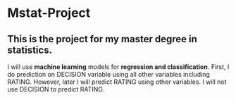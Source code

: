 # Mstat-Project

## This is the project for my master degree in statistics. 

I will use **machine learning** models for **regression and classification**. First, I do prediction on DECISION variable using all other variables including RATING. However, later I will predict RATING using other variables. I will not use DECISION to predict RATING.

